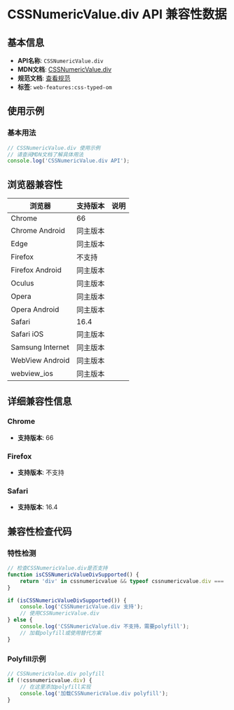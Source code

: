 # CSSNumericValue.div API 兼容性数据

## 基本信息

- **API名称**: `CSSNumericValue.div`
- **MDN文档**: [CSSNumericValue.div](https://developer.mozilla.org/docs/Web/API/CSSNumericValue/div)
- **规范文档**: [查看规范](https://drafts.css-houdini.org/css-typed-om/#dom-cssnumericvalue-div)
- **标签**: `web-features:css-typed-om`

## 使用示例

### 基本用法

```javascript
// CSSNumericValue.div 使用示例
// 请查阅MDN文档了解具体用法
console.log('CSSNumericValue.div API');
```

## 浏览器兼容性

| 浏览器 | 支持版本 | 说明 |
|--------|----------|------|
| Chrome | 66 |  |
| Chrome Android | 同主版本 |  |
| Edge | 同主版本 |  |
| Firefox | 不支持 |  |
| Firefox Android | 同主版本 |  |
| Oculus | 同主版本 |  |
| Opera | 同主版本 |  |
| Opera Android | 同主版本 |  |
| Safari | 16.4 |  |
| Safari iOS | 同主版本 |  |
| Samsung Internet | 同主版本 |  |
| WebView Android | 同主版本 |  |
| webview_ios | 同主版本 |  |

## 详细兼容性信息

### Chrome

- **支持版本**: 66

### Firefox

- **支持版本**: 不支持

### Safari

- **支持版本**: 16.4

## 兼容性检查代码

### 特性检测

```javascript
// 检查CSSNumericValue.div是否支持
function isCSSNumericValueDivSupported() {
    return 'div' in cssnumericvalue && typeof cssnumericvalue.div === 'function';
}

if (isCSSNumericValueDivSupported()) {
    console.log('CSSNumericValue.div 支持');
    // 使用CSSNumericValue.div
} else {
    console.log('CSSNumericValue.div 不支持，需要polyfill');
    // 加载polyfill或使用替代方案
}
```

### Polyfill示例

```javascript
// CSSNumericValue.div polyfill
if (!cssnumericvalue.div) {
    // 在这里添加polyfill实现
    console.log('加载CSSNumericValue.div polyfill');
}
```

